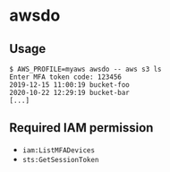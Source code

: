 # awsdo

## Usage

``` console
$ AWS_PROFILE=myaws awsdo -- aws s3 ls
Enter MFA token code: 123456
2019-12-15 11:00:19 bucket-foo
2020-10-22 12:29:19 bucket-bar
[...]
```

## Required IAM permission

- `iam:ListMFADevices`
- `sts:GetSessionToken`
